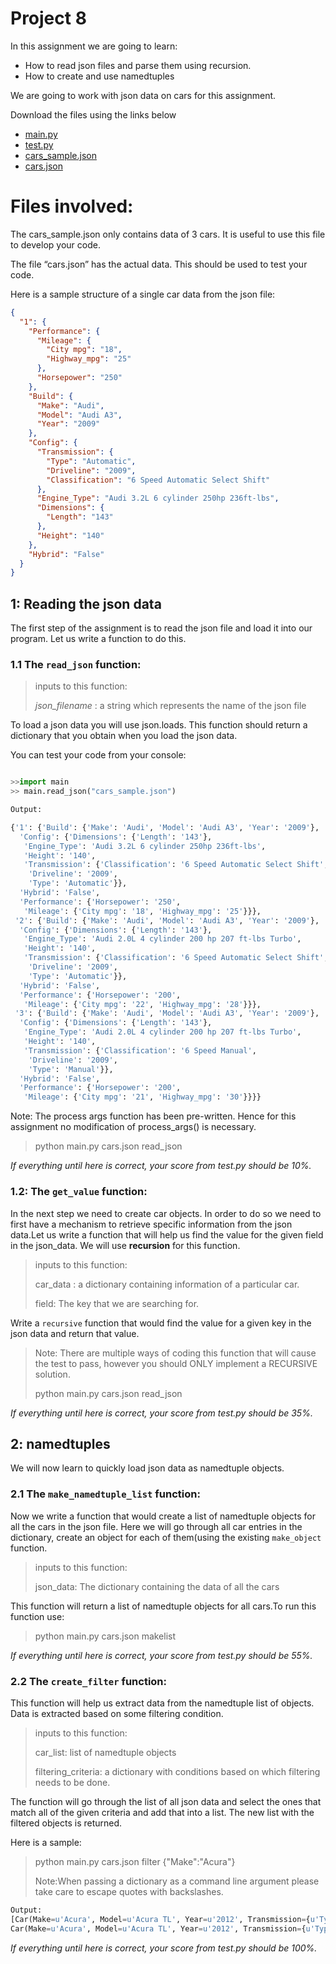 # Project 8

In this assignment we are going to learn:

* How to read json files and parse them using recursion.
* How to create and use namedtuples


We are going to work with json data on cars for this assignment.

Download the files using the links below

* [main.py](https://raw.githubusercontent.com/tylerharter/cs301-projects/master/fall18/p8/main.py)
* [test.py](https://raw.githubusercontent.com/tylerharter/cs301-projects/master/fall18/p8/test.py)
* [cars_sample.json](https://raw.githubusercontent.com/tylerharter/cs301-projects/master/fall18/p8/cars.json)
* [cars.json](https://raw.githubusercontent.com/tylerharter/cs301-projects/master/fall18/p8/carssmaple.json)



# Files involved:

The cars_sample.json only contains data of 3 cars. It is useful to use this file to develop your code.

The file “cars.json” has the actual data. This should be used to test your code.

Here is a sample structure of a single car data from the json file:

```json
{
  "1": {
    "Performance": {
      "Mileage": {
        "City mpg": "18",
        "Highway_mpg": "25"
      },
      "Horsepower": "250"
    },
    "Build": {
      "Make": "Audi",
      "Model": "Audi A3",
      "Year": "2009"
    },
    "Config": {
      "Transmission": {
        "Type": "Automatic",
        "Driveline": "2009",
        "Classification": "6 Speed Automatic Select Shift"
      },
      "Engine_Type": "Audi 3.2L 6 cylinder 250hp 236ft-lbs",
      "Dimensions": {
        "Length": "143"
      },
      "Height": "140"
    },
    "Hybrid": "False"
  }
}

```

## 1: Reading the json data

The first step of the assignment is to read the json file and load it into our program. Let us write a function to do this.

### 1.1 The `read_json` function:
>inputs to this function: 
>
> *json_filename* : a string which represents the name of the json file

To load a json data you will use json.loads.
This function should return a dictionary that you obtain when you load the json data.

You can test your code from your console:


```python 

>>import main
>> main.read_json("cars_sample.json")

Output:

{'1': {'Build': {'Make': 'Audi', 'Model': 'Audi A3', 'Year': '2009'},
  'Config': {'Dimensions': {'Length': '143'},
   'Engine_Type': 'Audi 3.2L 6 cylinder 250hp 236ft-lbs',
   'Height': '140',
   'Transmission': {'Classification': '6 Speed Automatic Select Shift',
    'Driveline': '2009',
    'Type': 'Automatic'}},
  'Hybrid': 'False',
  'Performance': {'Horsepower': '250',
   'Mileage': {'City mpg': '18', 'Highway_mpg': '25'}}},
 '2': {'Build': {'Make': 'Audi', 'Model': 'Audi A3', 'Year': '2009'},
  'Config': {'Dimensions': {'Length': '143'},
   'Engine_Type': 'Audi 2.0L 4 cylinder 200 hp 207 ft-lbs Turbo',
   'Height': '140',
   'Transmission': {'Classification': '6 Speed Automatic Select Shift',
    'Driveline': '2009',
    'Type': 'Automatic'}},
  'Hybrid': 'False',
  'Performance': {'Horsepower': '200',
   'Mileage': {'City mpg': '22', 'Highway_mpg': '28'}}},
 '3': {'Build': {'Make': 'Audi', 'Model': 'Audi A3', 'Year': '2009'},
  'Config': {'Dimensions': {'Length': '143'},
   'Engine_Type': 'Audi 2.0L 4 cylinder 200 hp 207 ft-lbs Turbo',
   'Height': '140',
   'Transmission': {'Classification': '6 Speed Manual',
    'Driveline': '2009',
    'Type': 'Manual'}},
  'Hybrid': 'False',
  'Performance': {'Horsepower': '200',
   'Mileage': {'City mpg': '21', 'Highway_mpg': '30'}}}}
```

Note: The process args function has been pre-written. Hence for this assignment no modification of process_args() is necessary.

>python main.py cars.json read_json

*If everything until here is correct, your score from test.py should be 10%.*

### 1.2: The `get_value` function: 
In the next step we need to create car objects. In order to do so  we need to first have a mechanism to retrieve specific information from the json data.Let us write a function that will help us find the value for the given field in the json_data. We will use **recursion** for this function. 

>inputs to this function: 
>
>car\_data : a dictionary containing information of  a particular car.
>
>field: The key that we are searching for.

Write a `recursive` function that would find the value for a given key in the json data and return that value.

>Note: There are multiple ways of coding this function that will cause the test to pass, however you should ONLY implement a RECURSIVE solution.
>
>python main.py cars.json read_json

*If everything until here is correct, your score from test.py should be 35%.*


## 2: namedtuples

We will now learn to quickly load json data as namedtuple objects.

### 2.1 The `make_namedtuple_list` function: 

Now we write a function that would create a list of namedtuple objects for all the cars in the json file. Here we will go through all car entries in the dictionary, create an object for each of them(using the existing `make_object` function.

>inputs to this function: 
>
> json_data: The dictionary containing the data of all the cars

This function will return a list of namedtuple objects for all cars.To run this function use:

>python main.py cars.json makelist

*If everything until here is correct, your score from test.py should be 55%.*


### 2.2 The `create_filter` function: 

This function will help us extract data from the namedtuple list of objects. Data is extracted based on some filtering condition.

>inputs to this function: 
>
>car_list: list of namedtuple objects
>
>filtering_criteria: a dictionary with conditions based on which filtering needs to be done.

The function will go through the list of all json data and select the ones that match all of the given criteria and add that into a list. The new list with the filtered objects is returned.

Here is a sample:
>python main.py  cars.json filter {\"Make\":\"Acura\"}
>
>Note:When passing a dictionary as a command line argument please take care to escape quotes with backslashes.

```python
Output:
[Car(Make=u'Acura', Model=u'Acura TL', Year=u'2012', Transmission={u'Type': u'Automatic', u'Classification': u'6 Speed Automatic Select Shift', u'Driveline': u'2012'}),
Car(Make=u'Acura', Model=u'Acura TL', Year=u'2012', Transmission={u'Type': u'Automatic', u'Classification': u'6 Speed Automatic Select Shift', u'Driveline': u'2012'})]

```
*If everything until here is correct, your score from test.py should be 100%.*



